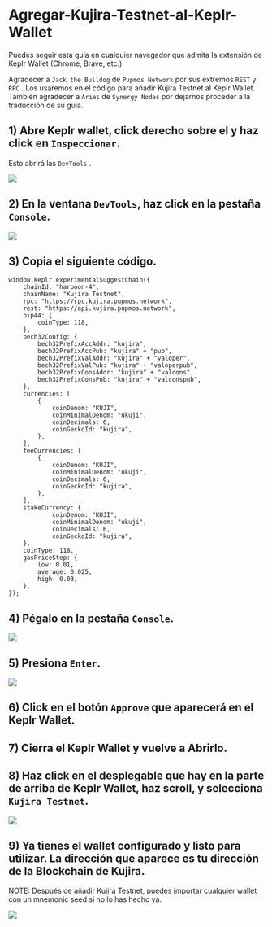# Agregar-Kujira-Testnet-al-Keplr-Wallet

Puedes seguir esta guía en cualquier navegador que admita la extensión de Keplr Wallet (Chrome, Brave, etc.)

Agradecer a ``Jack the Bulldog`` de ``Pupmos Network`` por sus extremos ``REST`` y ``RPC`` . Los usaremos en el código para añadir Kujira Testnet al Keplr Wallet. También agradecer a ``Aries`` de ``Synergy Nodes`` por dejarnos proceder a la traducción de su guía.

## 1) Abre Keplr wallet, click derecho sobre el y haz click en ``Inspeccionar``.

Esto abrirá las ``DevTools`` .

![](https://www.synergynodes.com/images/kujira-testnet-keplr/Kujira-Testnet-Keplr-01-min-01.png)

## 2) En la ventana ``DevTools``, haz click en la pestaña ``Console``.

![](https://www.synergynodes.com/images/kujira-testnet-keplr/Kujira-Testnet-Keplr-02-min.png)

## 3) Copia el siguiente código.

```
window.keplr.experimentalSuggestChain({
    chainId: "harpoon-4",
    chainName: "Kujira Testnet",
    rpc: "https://rpc.kujira.pupmos.network",
    rest: "https://api.kujira.pupmos.network",
    bip44: {
        coinType: 118,
    },
    bech32Config: {
        bech32PrefixAccAddr: "kujira",
        bech32PrefixAccPub: "kujira" + "pub",
        bech32PrefixValAddr: "kujira" + "valoper",
        bech32PrefixValPub: "kujira" + "valoperpub",
        bech32PrefixConsAddr: "kujira" + "valcons",
        bech32PrefixConsPub: "kujira" + "valconspub",
    },
    currencies: [ 
        { 
            coinDenom: "KUJI", 
            coinMinimalDenom: "ukuji", 
            coinDecimals: 6, 
            coinGeckoId: "kujira", 
        }, 
    ],
    feeCurrencies: [
        { 
            coinDenom: "KUJI", 
            coinMinimalDenom: "ukuji", 
            coinDecimals: 6, 
            coinGeckoId: "kujira", 
        },
    ],
    stakeCurrency: { 
            coinDenom: "KUJI", 
            coinMinimalDenom: "ukuji", 
            coinDecimals: 6, 
            coinGeckoId: "kujira", 
    },
    coinType: 118,
    gasPriceStep: {
        low: 0.01,
        average: 0.025,
        high: 0.03,
    },
});
```

## 4) Pégalo en la pestaña ``Console``.

![](https://www.synergynodes.com/images/kujira-testnet-keplr/Kujira-Testnet-Keplr-03-min.png)

## 5) Presiona ``Enter``.

![](https://www.synergynodes.com/images/kujira-testnet-keplr/Kujira-Testnet-Keplr-04-min.png)

## 6) Click en el botón ``Approve`` que aparecerá en el Keplr Wallet.


## 7) Cierra el Keplr Wallet y vuelve a Abrirlo.

## 8) Haz click en el desplegable que hay en la parte de arriba de Keplr Wallet, haz scroll, y selecciona ``Kujira Testnet``.

![](https://www.synergynodes.com/images/kujira-testnet-keplr/Kujira-Testnet-Keplr-06-min.png)

## 9) Ya tienes el wallet configurado y listo para utilizar. La dirección que aparece es tu dirección de la Blockchain de Kujira.

NOTE: Después de añadir Kujira Testnet, puedes importar cualquier wallet con un mnemonic seed si no lo has hecho ya.

![](https://www.synergynodes.com/images/kujira-testnet-keplr/Kujira-Testnet-Keplr-07-min.png)
